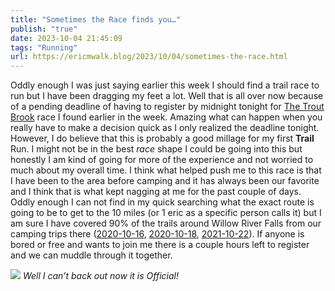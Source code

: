 ```yaml
---
title: "Sometimes the Race finds you…"
publish: "true"
date: 2023-10-04 21:45:09
tags: "Running"
url: https://ericmwalk.blog/2023/10/04/sometimes-the-race.html
---
```


Oddly enough I was just saying earlier this week I should find a trail race to run but I have been dragging my feet a lot. Well that is all over now because of a pending deadline of having to register by midnight tonight for [The Trout Brook](https://ultrasignup.com/register.aspx?did=99846) race I found earlier in the week. Amazing what can happen when you really have to make a decision quick as I only realized the deadline tonight. However, I do believe that this is probably a good millage for my first **Trail** Run. I might not be in the best *race* shape I could be going into this but honestly I am kind of going for more of the experience and not worried to much about my overall time. I think what helped push me to this race is that I have been to the area before camping and it has always been our favorite and I think that is what kept nagging at me for the past couple of days. Oddly enough I can not find in my quick searching what the exact route is going to be to get to the 10 miles (or 1 eric as a specific person calls it) but I am sure I have covered 90% of the trails around Willow River Falls from our camping trips there ([2020-10-16](https://ericmwalk.blog/2020/10/16/nothing-beats-a.html), [2020-10-18](https://ericmwalk.blog/2020/10/18/got-out-early.html), [2021-10-22](https://ericmwalk.blog/2021/10/22/photoblogging-day-rest.html)). If anyone is bored or free and wants to join me there is a couple hours left to register and we can muddle through it together.

![](https://ericmwalk.blog/uploads/2023/efe895ec-e67f-485f-ad8d-875a3465db58.jpg)
*Well I can’t back out now it is Official!*